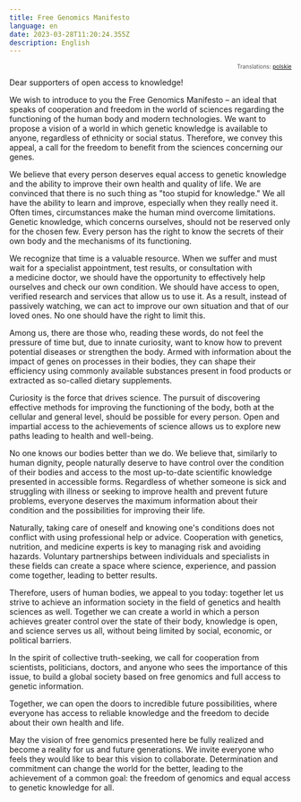 ```yaml
---
title: Free Genomics Manifesto
language: en
date: 2023-03-28T11:20:24.355Z
description: English
---
```

<div style="text-align:right;"><p style="font-size:72%;color:#555">Translations: <a href="/manifesto/pl/">polskie</a></p></div>

Dear supporters of open access to knowledge!

We wish to introduce to you the Free Genomics Manifesto – an ideal that speaks of
cooperation and freedom in the world of sciences regarding the functioning of the
human body and modern technologies. We want to propose a vision of a world in which
genetic knowledge is available to anyone, regardless of ethnicity or social
status. Therefore, we convey this appeal, a call for the freedom to benefit from the
sciences concerning our genes.

We believe that every person deserves equal access to genetic knowledge and the
ability to improve their own health and quality of life. We are convinced that there
is no such thing as "too stupid for knowledge." We all have the ability to learn and
improve, especially when they really need it. Often times, circumstances make the
human mind overcome limitations. Genetic knowledge, which concerns ourselves, should
not be reserved only for the chosen few. Every person has the right to know the
secrets of their own body and the mechanisms of its functioning.

We recognize that time is a valuable resource. When we suffer and must wait for a
specialist appointment, test results, or consultation with a medicine doctor, we
should have the opportunity to effectively help ourselves and check our own
condition. We should have access to open, verified research and services that allow
us to use it. As a result, instead of passively watching, we can act to improve our
own situation and that of our loved ones. No one should have the right to limit this.

Among us, there are those who, reading these words, do not feel the pressure of time
but, due to innate curiosity, want to know how to prevent potential diseases or
strengthen the body. Armed with information about the impact of genes on processes in
their bodies, they can shape their efficiency using commonly available substances
present in food products or extracted as so-called dietary supplements.

Curiosity is the force that drives science. The pursuit of discovering effective
methods for improving the functioning of the body, both at the cellular and general
level, should be possible for every person. Open and impartial access to the
achievements of science allows us to explore new paths leading to health and
well-being.

No one knows our bodies better than we do. We believe that, similarly to human
dignity, people naturally deserve to have control over the condition of their bodies
and access to the most up-to-date scientific knowledge presented in accessible
forms. Regardless of whether someone is sick and struggling with illness or seeking
to improve health and prevent future problems, everyone deserves the maximum
information about their condition and the possibilities for improving their life.

Naturally, taking care of oneself and knowing one's conditions does not conflict with
using professional help or advice. Cooperation with genetics, nutrition, and medicine
experts is key to managing risk and avoiding hazards. Voluntary partnerships between
individuals and specialists in these fields can create a space where science,
experience, and passion come together, leading to better results.

Therefore, users of human bodies, we appeal to you today: together let us strive to
achieve an information society in the field of genetics and health sciences as
well. Together we can create a world in which a person achieves greater control over
the state of their body, knowledge is open, and science serves us all, without being
limited by social, economic, or political barriers.

In the spirit of collective truth-seeking, we call for cooperation from scientists,
politicians, doctors, and anyone who sees the importance of this issue, to build a
global society based on free genomics and full access to genetic information.

Together, we can open the doors to incredible future possibilities, where everyone
has access to reliable knowledge and the freedom to decide about their own health and
life.

May the vision of free genomics presented here be fully realized and become a reality
for us and future generations. We invite everyone who feels they would like to bear
this vision to collaborate. Determination and commitment can change the world for the
better, leading to the achievement of a common goal: the freedom of genomics and
equal access to genetic knowledge for all.
